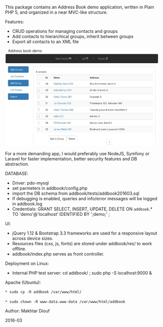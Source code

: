 This package contains an Address Book demo application, 
written in Plain PHP 5, and organized in a near MVC-like structure.

Features: 
 - CRUD operations for managing contacts and groups
 - Add contacts to hierarchical groups, inherit between groups
 - Export all contacts to an XML file

<img src="res/screenshots/addbook-md201603listct.jpg"><br>

For a more demanding app, I would preferably use NodeJS, Symfony or Laravel for faster implementation, 
better security features and DB abstraction.

DATABASE:
- Driver: pdo-mysql
- set parmeters in addbook/config.php
- import the DB schema from addbook/tests/addbook201603.sql
- If debugging is enabled, queries and info/error messages will be logged in addbook.log
- Credentials:
   GRANT SELECT, INSERT, UPDATE, DELETE ON `addbook`.* TO 'demo'@'localhost' IDENTIFIED BY ';demo;' ;


UI:
- jQuery 1.12 & Bootstrap 3.3 frameworks are used for a responsive layout across device sizes.
- Resources files (css, js, fonts) are stored under addbook/res/ to work offline.
- addbook/index.php serves as front controller.


Deployment on Linux:
- Internal PHP test server:  cd addbook/ ; sudo php -S localhost:9000 &

Apache (Ubuntu): 

    * sudo cp -R addbook /var/www/html/ 

    * sudo chown -R www-data.www-data /var/www/html/addbook


Author: Makhtar Diouf 

2016-03
